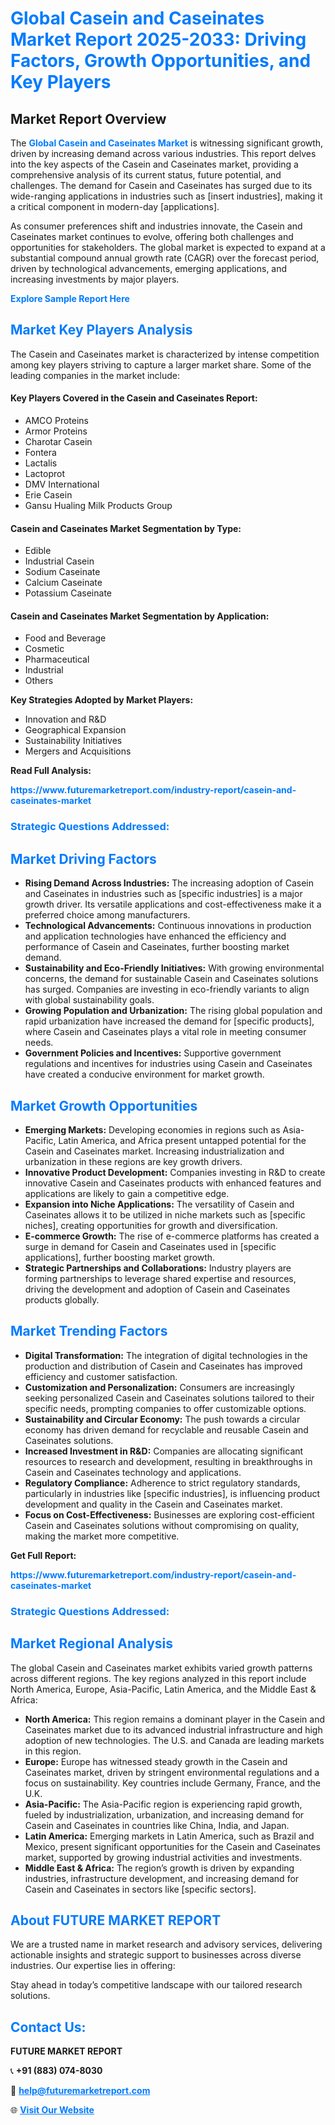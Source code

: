 <h1 style="color: #007BFF;">Global Casein and Caseinates Market Report 2025-2033: Driving Factors, Growth Opportunities, and Key Players</h1>

<section id="overview">
<h2>Market Report Overview</h2>
<p>The <a href="https://www.futuremarketreport.com/industry-report/casein-and-caseinates-market" style="color: #007BFF; text-decoration: none;"><strong>Global Casein and Caseinates Market</strong></a> is witnessing significant growth, driven by increasing demand across various industries. This report delves into the key aspects of the Casein and Caseinates market, providing a comprehensive analysis of its current status, future potential, and challenges. The demand for Casein and Caseinates has surged due to its wide-ranging applications in industries such as [insert industries], making it a critical component in modern-day [applications].</p>
<p>As consumer preferences shift and industries innovate, the Casein and Caseinates market continues to evolve, offering both challenges and opportunities for stakeholders. The global market is expected to expand at a substantial compound annual growth rate (CAGR) over the forecast period, driven by technological advancements, emerging applications, and increasing investments by major players.</p>
</section>

<section id="overview">
<p><a href="https://www.futuremarketreport.com/request-sample/reportId=64126" style="color: #007BFF; text-decoration: none;"><strong>Explore Sample Report Here</strong></a></p>
</section>

<section id="key-players">
<h2 style="color: #007BFF;">Market Key Players Analysis</h2>
<p>The Casein and Caseinates market is characterized by intense competition among key players striving to capture a larger market share. Some of the leading companies in the market include:</p>
<h4>Key Players Covered in the Casein and Caseinates Report:</h4>
<ul><li>AMCO Proteins</li><li>Armor Proteins</li><li>Charotar Casein</li><li>Fontera</li><li>Lactalis</li><li>Lactoprot</li><li>DMV International</li><li>Erie Casein</li><li>Gansu Hualing Milk Products Group</li></ul>
<h4>Casein and Caseinates Market Segmentation by Type:</h4>
<ul><li>Edible</li><li>Industrial Casein</li><li>Sodium Caseinate</li><li>Calcium Caseinate</li><li>Potassium Caseinate</li></ul>

<h4>Casein and Caseinates Market Segmentation by Application:</h4>
<ul><li>Food and Beverage</li><li>Cosmetic</li><li>Pharmaceutical</li><li>Industrial</li><li>Others</li></ul>
<p><strong>Key Strategies Adopted by Market Players:</strong></p>
<ul>
<li>Innovation and R&D</li>
<li>Geographical Expansion</li>
<li>Sustainability Initiatives</li>
<li>Mergers and Acquisitions</li>
</ul>
</section>

<section>
<p><strong>Read Full Analysis: </strong></p><a href="https://www.futuremarketreport.com/industry-report/casein-and-caseinates-market" style="color: #007BFF; text-decoration: none;"><strong>https://www.futuremarketreport.com/industry-report/casein-and-caseinates-market</strong></a>
<h3 style="color: #007BFF;">Strategic Questions Addressed:</h3>
</section>

<section id="driving-factors">
<h2 style="color: #007BFF;">Market Driving Factors</h2>
<ul>
<li><strong>Rising Demand Across Industries:</strong> The increasing adoption of Casein and Caseinates in industries such as [specific industries] is a major growth driver. Its versatile applications and cost-effectiveness make it a preferred choice among manufacturers.</li>
<li><strong>Technological Advancements:</strong> Continuous innovations in production and application technologies have enhanced the efficiency and performance of Casein and Caseinates, further boosting market demand.</li>
<li><strong>Sustainability and Eco-Friendly Initiatives:</strong> With growing environmental concerns, the demand for sustainable Casein and Caseinates solutions has surged. Companies are investing in eco-friendly variants to align with global sustainability goals.</li>
<li><strong>Growing Population and Urbanization:</strong> The rising global population and rapid urbanization have increased the demand for [specific products], where Casein and Caseinates plays a vital role in meeting consumer needs.</li>
<li><strong>Government Policies and Incentives:</strong> Supportive government regulations and incentives for industries using Casein and Caseinates have created a conducive environment for market growth.</li>
</ul>
</section>

<section id="growth-opportunities">
<h2 style="color: #007BFF;">Market Growth Opportunities</h2>
<ul>
<li><strong>Emerging Markets:</strong> Developing economies in regions such as Asia-Pacific, Latin America, and Africa present untapped potential for the Casein and Caseinates market. Increasing industrialization and urbanization in these regions are key growth drivers.</li>
<li><strong>Innovative Product Development:</strong> Companies investing in R&D to create innovative Casein and Caseinates products with enhanced features and applications are likely to gain a competitive edge.</li>
<li><strong>Expansion into Niche Applications:</strong> The versatility of Casein and Caseinates allows it to be utilized in niche markets such as [specific niches], creating opportunities for growth and diversification.</li>
<li><strong>E-commerce Growth:</strong> The rise of e-commerce platforms has created a surge in demand for Casein and Caseinates used in [specific applications], further boosting market growth.</li>
<li><strong>Strategic Partnerships and Collaborations:</strong> Industry players are forming partnerships to leverage shared expertise and resources, driving the development and adoption of Casein and Caseinates products globally.</li>
</ul>
</section>

<section id="trending-factors">
<h2 style="color: #007BFF;">Market Trending Factors</h2>
<ul>
<li><strong>Digital Transformation:</strong> The integration of digital technologies in the production and distribution of Casein and Caseinates has improved efficiency and customer satisfaction.</li>
<li><strong>Customization and Personalization:</strong> Consumers are increasingly seeking personalized Casein and Caseinates solutions tailored to their specific needs, prompting companies to offer customizable options.</li>
<li><strong>Sustainability and Circular Economy:</strong> The push towards a circular economy has driven demand for recyclable and reusable Casein and Caseinates solutions.</li>
<li><strong>Increased Investment in R&D:</strong> Companies are allocating significant resources to research and development, resulting in breakthroughs in Casein and Caseinates technology and applications.</li>
<li><strong>Regulatory Compliance:</strong> Adherence to strict regulatory standards, particularly in industries like [specific industries], is influencing product development and quality in the Casein and Caseinates market.</li>
<li><strong>Focus on Cost-Effectiveness:</strong> Businesses are exploring cost-efficient Casein and Caseinates solutions without compromising on quality, making the market more competitive.</li>
</ul>
</section>

<section>
<p><strong>Get Full Report: </strong></p><a href="https://www.futuremarketreport.com/industry-report/casein-and-caseinates-market" style="color: #007BFF; text-decoration: none;"><strong>https://www.futuremarketreport.com/industry-report/casein-and-caseinates-market</strong></a>
<h3 style="color: #007BFF;">Strategic Questions Addressed:</h3>
</section>


<section id="regional-analysis">
<h2 style="color: #007BFF;">Market Regional Analysis</h2>
<p>The global Casein and Caseinates market exhibits varied growth patterns across different regions. The key regions analyzed in this report include North America, Europe, Asia-Pacific, Latin America, and the Middle East & Africa:</p>
<ul>
<li><strong>North America:</strong> This region remains a dominant player in the Casein and Caseinates market due to its advanced industrial infrastructure and high adoption of new technologies. The U.S. and Canada are leading markets in this region.</li>
<li><strong>Europe:</strong> Europe has witnessed steady growth in the Casein and Caseinates market, driven by stringent environmental regulations and a focus on sustainability. Key countries include Germany, France, and the U.K.</li>
<li><strong>Asia-Pacific:</strong> The Asia-Pacific region is experiencing rapid growth, fueled by industrialization, urbanization, and increasing demand for Casein and Caseinates in countries like China, India, and Japan.</li>
<li><strong>Latin America:</strong> Emerging markets in Latin America, such as Brazil and Mexico, present significant opportunities for the Casein and Caseinates market, supported by growing industrial activities and investments.</li>
<li><strong>Middle East & Africa:</strong> The region’s growth is driven by expanding industries, infrastructure development, and increasing demand for Casein and Caseinates in sectors like [specific sectors].</li>
</ul>
</section>

<footer>
<h2 style="color: #007BFF;">About FUTURE MARKET REPORT</h2>
<p>We are a trusted name in market research and advisory services, delivering actionable insights and strategic support to businesses across diverse industries. Our expertise lies in offering:</p>

<p>Stay ahead in today’s competitive landscape with our tailored research solutions.</p>

<h2 style="color: #007BFF;">Contact Us:</h2>
<p><strong>FUTURE MARKET REPORT</strong></p>
<p>📞 <strong>+91 (883) 074-8030</strong></p>
<p>📧 <strong><a href="mailto:help@futuremarketreport.com" style="color: #007BFF;">help@futuremarketreport.com</a></strong></p>
<p>🌐 <strong><a href="https://www.futuremarketreport.com/" style="color: #007BFF;">Visit Our Website</a></strong></p>
</footer>
